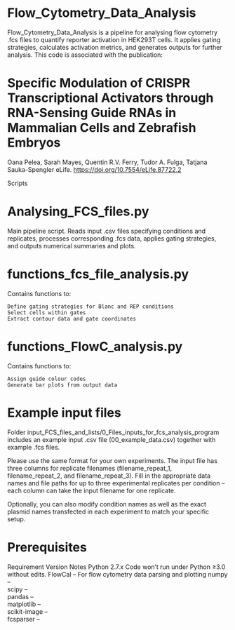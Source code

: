 # Flow_Cytometry_Data_Analysis

Flow_Cytometry_Data_Analysis is a pipeline for analysing flow cytometry .fcs files to quantify reporter activation in HEK293T cells. It applies gating strategies, calculates activation metrics, and generates outputs for further analysis. This code is associated with the publication:

# Specific Modulation of CRISPR Transcriptional Activators through RNA-Sensing Guide RNAs in Mammalian Cells and Zebrafish Embryos
Oana Pelea, Sarah Mayes, Quentin R.V. Ferry, Tudor A. Fulga, Tatjana Sauka-Spengler
eLife. https://doi.org/10.7554/eLife.87722.2

Scripts

# Analysing_FCS_files.py
Main pipeline script. Reads input .csv files specifying conditions and replicates, processes corresponding .fcs data, applies gating strategies, and outputs numerical summaries and plots.

# functions_fcs_file_analysis.py

Contains functions to:

    Define gating strategies for Blanc and REP conditions
    Select cells within gates
    Extract contour data and gate coordinates

# functions_FlowC_analysis.py

Contains functions to:

    Assign guide colour codes
    Generate bar plots from output data

# Example input files

Folder input_FCS_files_and_lists/0_Files_inputs_for_fcs_analysis_program includes an example input .csv file (00_example_data.csv) together with example .fcs files.

Please use the same format for your own experiments. The input file has three columns for replicate filenames (filename_repeat_1, filename_repeat_2, and filename_repeat_3). Fill in the appropriate data names and file paths for up to three experimental replicates per condition – each column can take the input filename for one replicate.

Optionally, you can also modify condition names as well as the exact plasmid names transfected in each experiment to match your specific setup.

# Prerequisites

Requirement	Version	Notes
Python	2.7.x	Code won’t run under Python ≥3.0 without edits.
FlowCal	–	For flow cytometry data parsing and plotting
numpy	–	
scipy	–	
pandas	–	
matplotlib	–	
scikit-image	–	
fcsparser	–	
